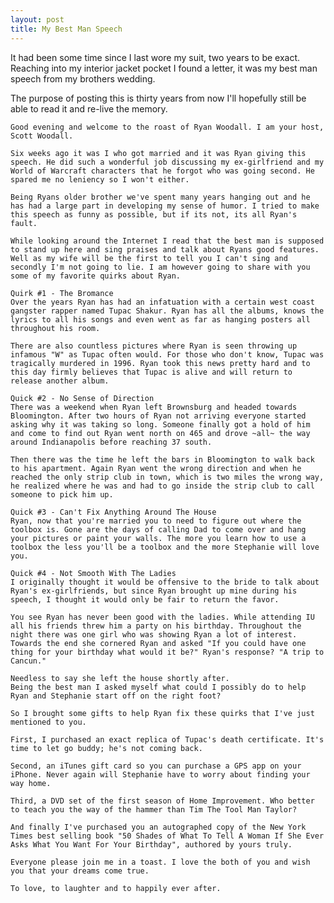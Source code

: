 ```yaml
---
layout: post
title: My Best Man Speech
---
```


It had been some time since I last wore my suit, two years to be exact. Reaching into my interior jacket pocket I found a letter, it was my best man speech from my brothers wedding.

The purpose of posting this is thirty years from now I'll hopefully still be able to read it and re-live the memory.

	Good evening and welcome to the roast of Ryan Woodall. I am your host, Scott Woodall.
	
	Six weeks ago it was I who got married and it was Ryan giving this speech. He did such a wonderful job discussing my ex-girlfriend and my World of Warcraft characters that he forgot who was going second. He spared me no leniency so I won't either.
	
	Being Ryans older brother we've spent many years hanging out and he has had a large part in developing my sense of humor. I tried to make this speech as funny as possible, but if its not, its all Ryan's fault.
	
	While looking around the Internet I read that the best man is supposed to stand up here and sing praises and talk about Ryans good features. Well as my wife will be the first to tell you I can't sing and secondly I'm not going to lie. I am however going to share with you some of my favorite quirks about Ryan.
	
	Quirk #1 - The Bromance	
	Over the years Ryan has had an infatuation with a certain west coast gangster rapper named Tupac Shakur. Ryan has all the albums, knows the lyrics to all his songs and even went as far as hanging posters all throughout his room.
	
	There are also countless pictures where Ryan is seen throwing up infamous "W" as Tupac often would. For those who don't know, Tupac was tragically murdered in 1996. Ryan took this news pretty hard and to this day firmly believes that Tupac is alive and will return to release another album.
	
	Quick #2 - No Sense of Direction
	There was a weekend when Ryan left Brownsburg and headed towards Bloomington. After two hours of Ryan not arriving everyone started asking why it was taking so long. Someone finally got a hold of him and come to find out Ryan went north on 465 and drove ~all~ the way around Indianapolis before reaching 37 south.
	
	Then there was the time he left the bars in Bloomington to walk back to his apartment. Again Ryan went the wrong direction and when he reached the only strip club in town, which is two miles the wrong way, he realized where he was and had to go inside the strip club to call someone to pick him up.
	
	Quick #3 - Can't Fix Anything Around The House
	Ryan, now that you're married you to need to figure out where the toolbox is. Gone are the days of calling Dad to come over and hang your pictures or paint your walls. The more you learn how to use a toolbox the less you'll be a toolbox and the more Stephanie will love you.
	
	Quick #4 - Not Smooth With The Ladies
	I originally thought it would be offensive to the bride to talk about Ryan's ex-girlfriends, but since Ryan brought up mine during his speech, I thought it would only be fair to return the favor.
	
	You see Ryan has never been good with the ladies. While attending IU all his friends threw him a party on his birthday. Throughout the night there was one girl who was showing Ryan a lot of interest. Towards the end she cornered Ryan and asked "If you could have one thing for your birthday what would it be?" Ryan's response? "A trip to Cancun."	
	
	Needless to say she left the house shortly after.	
	Being the best man I asked myself what could I possibly do to help Ryan and Stephanie start off on the right foot?
	
	So I brought some gifts to help Ryan fix these quirks that I've just mentioned to you.
	
	First, I purchased an exact replica of Tupac's death certificate. It's time to let go buddy; he's not coming back.
	
	Second, an iTunes gift card so you can purchase a GPS app on your iPhone. Never again will Stephanie have to worry about finding your way home.
	
	Third, a DVD set of the first season of Home Improvement. Who better to teach you the way of the hammer than Tim The Tool Man Taylor?
	
	And finally I've purchased you an autographed copy of the New York Times best selling book "50 Shades of What To Tell A Woman If She Ever Asks What You Want For Your Birthday", authored by yours truly.
	
	Everyone please join me in a toast. I love the both of you and wish you that your dreams come true.
	
	To love, to laughter and to happily ever after.
